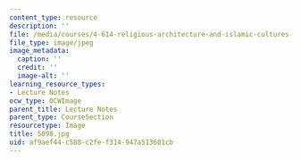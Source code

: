 ```yaml
---
content_type: resource
description: ''
file: /media/courses/4-614-religious-architecture-and-islamic-cultures-fall-2002/af9aef44c588c2fef314947a513601cb_5098.jpg
file_type: image/jpeg
image_metadata:
  caption: ''
  credit: ''
  image-alt: ''
learning_resource_types:
- Lecture Notes
ocw_type: OCWImage
parent_title: Lecture Notes
parent_type: CourseSection
resourcetype: Image
title: 5098.jpg
uid: af9aef44-c588-c2fe-f314-947a513601cb
---
```

